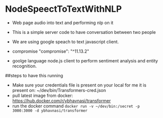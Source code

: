 # NodeSpeectToTextWithNLP
- Web page audio into text and performing nlp on it

- This is a simple server code to have conversation between two people
- We are using google speach to text javascript client.
- compromise "compromise": "^11.13.2"
- goolge language node.js client to perform sentiment analysis and entity recognition.

##steps to have this running
- Make sure your credentials file is present on your local for me it is present on: ~/dev/bin/Transformers-cred.json
- pull latest image from docker: https://hub.docker.com/r/ybhavnasi/transformer
- run the docker command
`docker run -v ~/dev/bin:/secret -p 3000:3000 -d ybhavnasi/transformer`
